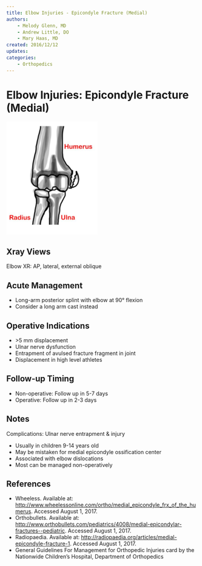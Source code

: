 ```yaml
---
title: Elbow Injuries - Epicondyle Fracture (Medial)
authors:
    - Melody Glenn, MD
    - Andrew Little, DO
    - Mary Haas, MD
created: 2016/12/12
updates:
categories:
    - Orthopedics
---
```


# Elbow Injuries: Epicondyle Fracture (Medial)

![Medial epicondyle fracture drawing](media/epicondyle-fracture-medial_image-1.png)

## Xray Views

Elbow XR: AP, lateral, external oblique

## Acute Management

- Long-arm posterior splint with elbow at 90° flexion
- Consider a long arm cast instead

## Operative Indications

- \>5 mm displacement
- Ulnar nerve dysfunction
- Entrapment of avulsed fracture fragment in joint
- Displacement in high level athletes

## Follow-up Timing

- Non-operative: Follow up in 5-7 days
- Operative: Follow up in 2-3 days

## Notes

Complications: Ulnar nerve entrapment & injury

- Usually in children 9-14 years old
- May be mistaken for medial epicondyle ossification center
- Associated with elbow dislocations
- Most can be managed non-operatively

## References

- Wheeless. Available at: http://www.wheelessonline.com/ortho/medial_epicondyle_frx_of_the_humerus. Accessed August 1, 2017.
- Orthobullets. Available at: http://www.orthobullets.com/pediatrics/4008/medial-epicondylar-fractures--pediatric. Accessed August 1, 2017.
- Radiopaedia. Available at: http://radiopaedia.org/articles/medial-epicondyle-fracture-1. Accessed August 1, 2017.
- General Guidelines For Management for Orthopedic Injuries card by the Nationwide Children’s Hospital, Department of Orthopedics

